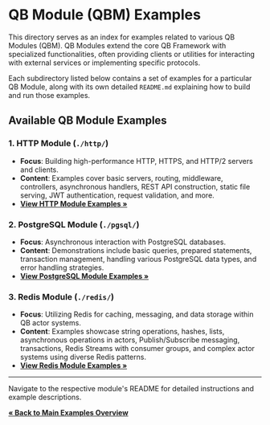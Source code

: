 # QB Module (QBM) Examples

This directory serves as an index for examples related to various QB Modules (QBM). QB Modules extend the core QB Framework with specialized functionalities, often providing clients or utilities for interacting with external services or implementing specific protocols.

Each subdirectory listed below contains a set of examples for a particular QB Module, along with its own detailed `README.md` explaining how to build and run those examples.

## Available QB Module Examples

### 1. HTTP Module (`./http/`)

*   **Focus**: Building high-performance HTTP, HTTPS, and HTTP/2 servers and clients.
*   **Content**: Examples cover basic servers, routing, middleware, controllers, asynchronous handlers, REST API construction, static file serving, JWT authentication, request validation, and more.
*   [**View HTTP Module Examples &raquo;**](./http/README.md)

### 2. PostgreSQL Module (`./pgsql/`)

*   **Focus**: Asynchronous interaction with PostgreSQL databases.
*   **Content**: Demonstrations include basic queries, prepared statements, transaction management, handling various PostgreSQL data types, and error handling strategies.
*   [**View PostgreSQL Module Examples &raquo;**](./pgsql/README.md)

### 3. Redis Module (`./redis/`)

*   **Focus**: Utilizing Redis for caching, messaging, and data storage within QB actor systems.
*   **Content**: Examples showcase string operations, hashes, lists, asynchronous operations in actors, Publish/Subscribe messaging, transactions, Redis Streams with consumer groups, and complex actor systems using diverse Redis patterns.
*   [**View Redis Module Examples &raquo;**](./redis/README.md)

---

Navigate to the respective module's README for detailed instructions and example descriptions.

[**&laquo; Back to Main Examples Overview**](../README.md) 